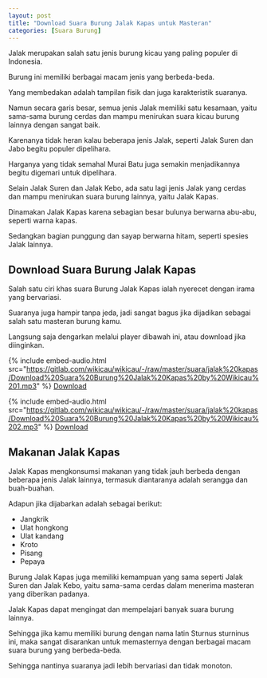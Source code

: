 ```yaml
---
layout: post
title: "Download Suara Burung Jalak Kapas untuk Masteran"
categories: [Suara Burung]
---
```


Jalak merupakan salah satu jenis burung kicau yang paling populer di Indonesia.

Burung ini memiliki berbagai macam jenis yang berbeda-beda.

Yang membedakan adalah tampilan fisik dan juga karakteristik suaranya.

Namun secara garis besar, semua jenis Jalak memiliki satu kesamaan, yaitu sama-sama burung cerdas dan mampu menirukan suara kicau burung lainnya dengan sangat baik.

Karenanya tidak heran kalau beberapa jenis Jalak, seperti Jalak Suren dan Jabo begitu populer dipelihara.

Harganya yang tidak semahal Murai Batu juga semakin menjadikannya begitu digemari untuk dipelihara.

Selain Jalak Suren dan Jalak Kebo, ada satu lagi jenis Jalak yang cerdas dan mampu menirukan suara burung lainnya, yaitu Jalak Kapas.

Dinamakan Jalak Kapas karena sebagian besar bulunya berwarna abu-abu, seperti warna kapas.

Sedangkan bagian punggung dan sayap berwarna hitam, seperti spesies Jalak lainnya.

## Download Suara Burung Jalak Kapas

Salah satu ciri khas suara Burung Jalak Kapas ialah nyerecet dengan irama yang bervariasi.

Suaranya juga hampir tanpa jeda, jadi sangat bagus jika dijadikan sebagai salah satu masteran burung kamu.

Langsung saja dengarkan melalui player dibawah ini, atau download jika diinginkan.

{% include embed-audio.html src="https://gitlab.com/wikicau/wikicau/-/raw/master/suara/jalak%20kapas/Download%20Suara%20Burung%20Jalak%20Kapas%20by%20Wikicau%201.mp3" %}
[Download](https://bit.ly/2TODdZO)

{% include embed-audio.html src="https://gitlab.com/wikicau/wikicau/-/raw/master/suara/jalak%20kapas/Download%20Suara%20Burung%20Jalak%20Kapas%20by%20Wikicau%202.mp3" %}
[Download](https://bit.ly/2TDRnhJ)

## Makanan Jalak Kapas

Jalak Kapas mengkonsumsi makanan yang tidak jauh berbeda dengan beberapa jenis Jalak lainnya, termasuk diantaranya adalah serangga dan buah-buahan.

Adapun jika dijabarkan adalah sebagai berikut:

- Jangkrik
- Ulat hongkong
- Ulat kandang
- Kroto
- Pisang
- Pepaya

Burung Jalak Kapas juga memiliki kemampuan yang sama seperti Jalak Suren dan Jalak Kebo, yaitu sama-sama cerdas dalam menerima masteran yang diberikan padanya.

Jalak Kapas dapat mengingat dan mempelajari banyak suara burung lainnya.

Sehingga jika kamu memiliki burung dengan nama latin Sturnus sturninus ini, maka sangat disarankan untuk memasternya dengan berbagai macam suara burung yang berbeda-beda.

Sehingga nantinya suaranya jadi lebih bervariasi dan tidak monoton.
